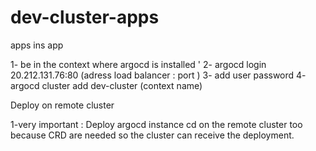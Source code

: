 # dev-cluster-apps
apps ins app

1- be in the context where argocd is installed '
2- argocd login 20.212.131.76:80 (adress load balancer : port )
3- add user password
4- argocd cluster add dev-cluster  (context name)


Deploy on remote cluster

1-very important : Deploy argocd instance cd on the remote cluster too because CRD are needed so the cluster can receive the deployment.


